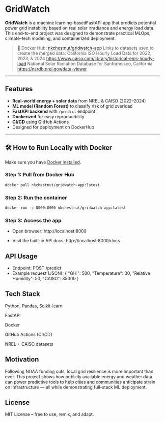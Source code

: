 # GridWatch

**GridWatch** is a machine learning-basedFastAPI app that predicts potential power grid instability based on real solar irradiance and energy load data. This end-to-end project was designed to demonstrate practical MLOps, climate-tech modeling, and containerized deployment.

> 🔗 Docker Hub: [nkchestnut/gridwatch-app](https://hub.docker.com/r/nkchestnut/gridwatch-app)
> Links to datasets used to create the merged data:
> California ISO Hourly Load Data for 2022, 2023, & 2024
>   https://www.caiso.com/library/historical-ems-hourly-load
> National Solar Radiation Database for Sanfrancisco, California
>   https://nsrdb.nrel.gov/data-viewer

---

## Features

- **Real-world energy + solar data** from NREL & CAISO (2022–2024)
- **ML model (Random Forest)** to classify risk of grid overload
- **FastAPI backend** with `/predict` endpoint
- **Dockerized** for easy reproducibility
- **CI/CD** using GitHub Actions
-  Designed for deployment on DockerHub

---

## 🛠️ How to Run Locally with Docker

Make sure you have [Docker installed](https://docs.docker.com/get-docker/).

### Step 1: Pull from Docker Hub

```bash
docker pull nkchestnut/gridwatch-app:latest
```
### Step 2: Run the container

```bash
docker run -p 8000:8000 nkchestnut/gridwatch-app:latest
```
### Step 3: Access the app
- Open browser: http://localhost:8000

- Visit the built-in API docs: http://localhost:8000/docs

## API Usage
- Endpoint: POST /predict
- Example request (JSON):
{
  "GHI": 500,
  "Temperature": 30,
  "Relative Humidity": 50,
  "CAISO": 35000
}

## Tech Stack
Python, Pandas, Scikit-learn

FastAPI

Docker

GitHub Actions (CI/CD)

NREL + CAISO datasets

## Motivation
Following NOAA funding cuts, local grid resilience is more important than ever. This project shows how publicly available energy and weather data can power predictive tools to help cities and communities anticipate strain on infrastructure — all while demonstrating full-stack ML deployment.

## License
MIT License – free to use, remix, and adapt.
